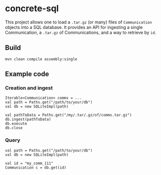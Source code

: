 concrete-sql
===

This project allows one to load a `.tar.gz` (or many) files of
`Communication` objects into a SQL database. It provides an API for
ingesting a single Communication, a `.tar.gz` of Communications, and a
way to retrieve by `id`.

## Build

``` shell
mvn clean compile assembly:single
```

## Example code

### Creation and ingest

``` xtend
Iterable<Communication> comms = ...
val path = Paths.get("/path/to/your/db")
val db = new SQLiteImpl(path)

val pathToData = Paths.get("/my/.tar/.gz/of/comms.tar.gz")
db.ingest(pathToData)
db.execute
db.close
```

### Query

``` xtend
val path = Paths.get("/path/to/your/db")
val db = new SQLiteImpl(path)

val id = "my_comm_111"
Communication c = db.get(id)
```
